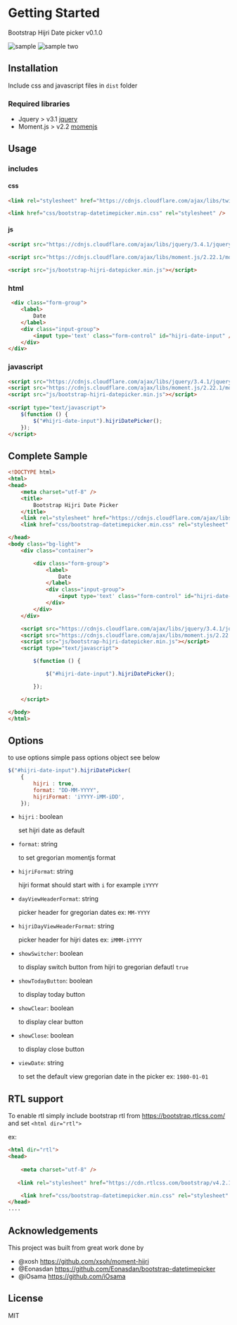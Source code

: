 # Getting Started
Bootstrap Hijri Date picker v0.1.0

![sample](http://files.balbarak.com/file/598299)
![sample two](http://files.balbarak.com/file/58464)

## Installation

Include css and javascript files in `dist` folder
### Required libraries
* Jquery >  v3.1 [jquery](https://jquery.com/)
* Moment.js > v2.2 [momenjs](https://momentjs.com/)

## Usage

### includes

#### css
```html
<link rel="stylesheet" href="https://cdnjs.cloudflare.com/ajax/libs/twitter-bootstrap/4.3.1/css/bootstrap.min.css" />

<link href="css/bootstrap-datetimepicker.min.css" rel="stylesheet" />
```

#### js
```html
<script src="https://cdnjs.cloudflare.com/ajax/libs/jquery/3.4.1/jquery.min.js"></script>
    
<script src="https://cdnjs.cloudflare.com/ajax/libs/moment.js/2.22.1/moment.min.js"></script>

<script src="js/bootstrap-hijri-datepicker.min.js"></script>
```


### html

```html
 <div class="form-group">
    <label>
        Date
    </label>
    <div class="input-group">
        <input type='text' class="form-control" id="hijri-date-input" />
    </div>
</div>
```

### javascript
```html
<script src="https://cdnjs.cloudflare.com/ajax/libs/jquery/3.4.1/jquery.min.js"></script>
<script src="https://cdnjs.cloudflare.com/ajax/libs/moment.js/2.22.1/moment.min.js"></script>
<script src="js/bootstrap-hijri-datepicker.min.js"></script>
    
<script type="text/javascript">
    $(function () {
        $("#hijri-date-input").hijriDatePicker();
    });
</script>
```

## Complete Sample
```html
<!DOCTYPE html>
<html>
<head>
    <meta charset="utf-8" />
    <title>
        Bootstrap Hijri Date Picker
    </title>
    <link rel="stylesheet" href="https://cdnjs.cloudflare.com/ajax/libs/twitter-bootstrap/4.3.1/css/bootstrap.min.css" />
    <link href="css/bootstrap-datetimepicker.min.css" rel="stylesheet" />

</head>
<body class="bg-light">
    <div class="container">

        <div class="form-group">
            <label>
                Date
            </label>
            <div class="input-group">
                <input type='text' class="form-control" id="hijri-date-input" />
            </div>
        </div>
    </div>

    <script src="https://cdnjs.cloudflare.com/ajax/libs/jquery/3.4.1/jquery.min.js"></script>
    <script src="https://cdnjs.cloudflare.com/ajax/libs/moment.js/2.22.1/moment.min.js"></script>
    <script src="js/bootstrap-hijri-datepicker.min.js"></script>
    <script type="text/javascript">

        $(function () {

            $("#hijri-date-input").hijriDatePicker();

        });

    </script>

</body>
</html>
```

## Options

to use options simple pass options object see below

```js
$("#hijri-date-input").hijriDatePicker(
    {
        hijri : true,
        format: "DD-MM-YYYY",
        hijriFormat: 'iYYYY-iMM-iDD',
    });
```
* `hijri` : boolean

    set hijri date as default

* `format`: string

    to set gregorian momentjs format
* `hijriFormat`:  string

    hijri format should start with `i` for example `iYYYY`

* `dayViewHeaderFormat`:  string

    picker header for gregorian dates  ex: `MM-YYYY`

* `hijriDayViewHeaderFormat`: string

    picker header for hijri dates ex: `iMMM-iYYYY`


* `showSwitcher`:  boolean
    
    to display switch button from hijri to gregorian defautl `true` 

* `showTodayButton`: boolean

    to display today button

* `showClear`: boolean

    to display clear button

* `showClose`: boolean

    to display close button

* `viewDate`: string

    to set the default view gregorian date in the picker ex: `1980-01-01`

## RTL support

To enable rtl simply include bootstrap rtl from https://bootstrap.rtlcss.com/ and set `<html dir="rtl">`

ex:
``` html
<html dir="rtl">
<head>
   
    <meta charset="utf-8" />
   
   <link rel="stylesheet" href="https://cdn.rtlcss.com/bootstrap/v4.2.1/css/bootstrap.min.css">

    <link href="css/bootstrap-datetimepicker.min.css" rel="stylesheet" />
</head>
....
```

## Acknowledgements

This project was built from great work done by

* @xosh https://github.com/xsoh/moment-hijri
* @Eonasdan https://github.com/Eonasdan/bootstrap-datetimepicker
* @iOsama https://github.com/iOsama
## License
MIT
